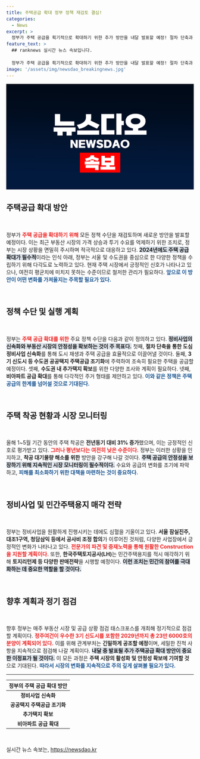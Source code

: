 ```yaml
---
title: 주택공급 확대 정부 정책 재검토 결심!
categories:
  - News
excerpt: >
  정부가 주택 공급을 획기적으로 확대하기 위한 추가 방안을 내달 발표할 예정! 절차 단축과 신도시 조기 공급 등 다양한 정책으로 주택 시장 안정화에 나선다. 지금 바로 확인해보세요!
feature_text: >
  ## ranknews 실시간 뉴스 속보입니다.

  정부가 주택 공급을 획기적으로 확대하기 위한 추가 방안을 내달 발표할 예정! 절차 단축과 신도시 조기 공급 등 다양한 정책으로 주택 시장 안정화에 나선다. 지금 바로 확인해보세요!
image: '/assets/img/newsdao_breakingnews.jpg'
---
```


<p><img src="/assets/img/newsdao_breakingnews.jpg" alt="ranknews 속보" /></p>

<h2 data-ke-size="size26">주택공급 확대 방안</h2>

<p data-ke-size="size16">&nbsp;</p>

<p>정부가 <b><span style="color: #ee2323;">주택 공급을 확대하기 위해</span></b> 모든 정책 수단을 재검토하며 새로운 방안을 발표할 예정이다. 이는 최근 부동산 시장의 가격 상승과 투기 수요를 억제하기 위한 조치로, 정부는 시장 상황을 면밀히 주시하며 적극적으로 대응하고 있다. <b><span style="background-color: #21538527;">2024년에도 주택 공급 확대가 필수적</span></b>이라는 인식 아래, 정부는 서울 및 수도권을 중심으로 한 다양한 정책을 수립하기 위해 다각도로 노력하고 있다. 현재 주택 시장에서 긍정적인 신호가 나타나고 있으나, 여전히 평균치에 미치지 못하는 수준이므로 철저한 관리가 필요하다. <b><span style="color: #1a5490;">앞으로 이 방안이 어떤 변화를 가져올지는 주목할 필요가 있다.</span></b></p>

<p data-ke-size="size16">&nbsp;</p>

<h2 data-ke-size="size26">정책 수단 및 실행 계획</h2>

<p data-ke-size="size16">&nbsp;</p>

<p>정부는 <b><span style="color: #ee2323;">주택 공급 확대를 위한</span></b> 주요 정책 수단을 다음과 같이 정의하고 있다. <b><span style="background-color: #21538527;">정비사업의 신속화와 부동산 시장의 안정성을 확보하는 것이 주 목표다.</span></b> 첫째, <strong>절차 단축을 통한 도심 정비사업 신속화</strong>를 통해 도시 재생과 주택 공급을 효율적으로 이끌어낼 것이다. 둘째, <strong>3기 신도시 등 수도권 공공택지 주택공급 조기화</strong>에 주력하여 조속히 필요한 주택을 공급할 예정이다. 셋째, <strong>수도권 내 추가택지 확보</strong>를 위한 다양한 조사와 계획이 필요하다. 넷째, <strong>비아파트 공급 확대</strong>를 통해 다각적인 주거 형태를 제안하고 있다.  <b><span style="color: #1a5490;">이와 같은 정책은 주택 공급의 한계를 넘어설 것으로 기대된다.</span></b></p>

<p data-ke-size="size16">&nbsp;</p>

<h2 data-ke-size="size26">주택 착공 현황과 시장 모니터링</h2>

<p data-ke-size="size16">&nbsp;</p>

<p>올해 1~5월 기간 동안의 주택 착공은 <strong>전년동기 대비 31% 증가</strong>했으며, 이는 긍정적인 신호로 평가받고 있다. <b><span style="color: #ee2323;">그러나 평년보다는 여전히 낮은 수준이다.</span></b> 정부는 이러한 상황을 인지하고, <strong>착공 대기물량 해소를 위한</strong> 방안을 강구해 나갈 것이다. <b><span style="background-color: #21538527;">주택 공급의 안정성을 보장하기 위해 지속적인 시장 모니터링이 필수적이다.</span></b> 수요와 공급의 변화를 조기에 파악하고, <b><span style="color: #1a5490;">피해를 최소화하기 위한 대책을 마련하는 것이 중요하다.</span></b></p>

<p data-ke-size="size16">&nbsp;</p>

<h2 data-ke-size="size26">정비사업 및 민간주택용지 매각 전략</h2>

<p data-ke-size="size16">&nbsp;</p>

<p>정부는 정비사업을 원활하게 진행시키는 데에도 심혈을 기울이고 있다. <strong>서울 잠실진주, 대조1구역, 청담삼익 등에서 공사비 조정 합의</strong>가 이루어진 것처럼, 다양한 사업장에서 긍정적인 변화가 나타나고 있다. <b><span style="color: #ee2323;">전문가의 파견 및 중재노력을 통해 원활한 Construction을 지원할 계획이다.</span></b> 또한, <strong>한국주택토지공사(LH)</strong>는 민간주택용지를 적시 매각하기 위해 <strong>토지리턴제 등 다양한 판매전략</strong>을 시행할 예정이다. <b><span style="background-color: #21538527;">이런 조치는 민간의 참여를 극대화하는 데 중요한 역할을 할 것이다.</span></b></p>

<p data-ke-size="size16">&nbsp;</p>

<h2 data-ke-size="size26">향후 계획과 정기 점검</h2>

<p data-ke-size="size16">&nbsp;</p>

<p>향후 정부는 매주 부동산 시장 및 공급 상황 점검 태스크포스를 개최해 정기적으로 점검할 계획이다. <b><span style="color: #ee2323;">정주여건이 우수한 3기 신도시를 포함한 2029년까지 총 23만 6000호의 분양이 계획되어 있다.</span></b> 이를 위해 관계부처는 <strong>긴밀하게 공조할 예정</strong>이며, 세밀한 진척 사항을 지속적으로 점검해 나갈 계획이다. <b><span style="background-color: #21538527;">내달 중 발표될 추가 주택공급 확대 방안이 중요한 이정표가 될 것이다.</span></b> 이 모든 과정은 <strong>주택 시장의 활성화 및 안정성 확보에 기여할 것</strong>으로 기대된다. <b><span style="color: #1a5490;">따라서 시장의 변화를 지속적으로 주의 깊게 살펴볼 필요가 있다.</span></b></p>

<hr>

<table>
    <thead>
        <tr>
            <th style="text-align: center; height: 17px;"><b>정부의 주택 공급 확대 방안</b></th>
        </tr>
    </thead>
    <tbody>
        <tr>
            <td style="text-align: center; height: 17px;"><b>정비사업 신속화</b></td>
        </tr>
        <tr>
            <td style="text-align: center; height: 17px;"><b>공공택지 주택공급 조기화</b></td>
        </tr>
        <tr>
            <td style="text-align: center; height: 17px;"><b>추가택지 확보</b></td>
        </tr>
        <tr>
            <td style="text-align: center; height: 17px;"><b>비아파트 공급 확대</b></td>
        </tr>
    </tbody>
</table>

<p data-ke-size="size16">&nbsp;</p>
실시간 뉴스 속보는, <a href="https://newsdao.kr" rel="dofollow">https://newsdao.kr</a>


